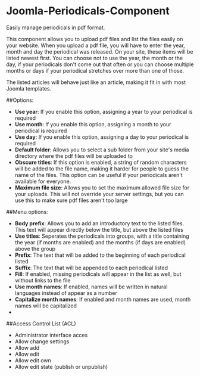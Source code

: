 # Joomla-Periodicals-Component
Easily manage periodicals in pdf format.

This component allows you to upload pdf files and list the files easily on your website. 
When you upload a pdf file, you will have to enter the year, month and day the periodical was released. On your site, these items will be listed newest first. You can choose not to use the year, the month or the day, if your periodicals don't come out that often or you can choose multiple months or days if your periodical stretches over more than one of those.

The listed articles will behave just like an article, making it fit in with most Joomla templates.

##Options:
* <b>Use year</b>: If you enable this option, assigning a year to your periodical is required
* <b>Use month</b>: If you enable this option, assigning a month to your periodical is required
* <b>Use day</b>: If you enable this option, assigning a day to your periodical is required
* <b>Default folder</b>: Allows you to select a sub folder from your site's media directory where the pdf files will be uploaded to
* <b>Obscure titles</b>: If this option is enabled, a string of random characters will be added to the file name, making it harder for people to guess the name of the files. This option can be useful if your periodicals aren't available for everyone.
* <b>Maximum file size</b>: Allows you to set the maximum allowed file size for your uploads. This will not override your server settings, but you can use this to make sure pdf files aren't too large

##Menu options:
* <b>Body prefix</b>: Allows you to add an introductory text to the listed files. This text will appear directly below the title, but above the listed files
* <b>Use titles</b>: Seperates the periodicals into groups, with a title containing the year (if months are enabled) and the months (if days are enabled) above the group
* <b>Prefix</b>: The text that will be added to the beginning of each periodical listed
* <b>Suffix</b>: The text that will be appended to each periodical listed
* <b>Fill</b>: If enabled, missing periodicals will appear in the list as well, but without links to the file
* <b>Use month names</b>: If enabled, names will be written in natural languages instead of appear as a number
* <b>Capitalize month names</b>: If enabled and month names are used, month names will be capitalized
* 

##Access Control List (ACL)
* Administrator interface acces
* Allow change settings
* Allow add
* Allow edit
* Allow edit own
* Allow edit state (publish or unpublish)

